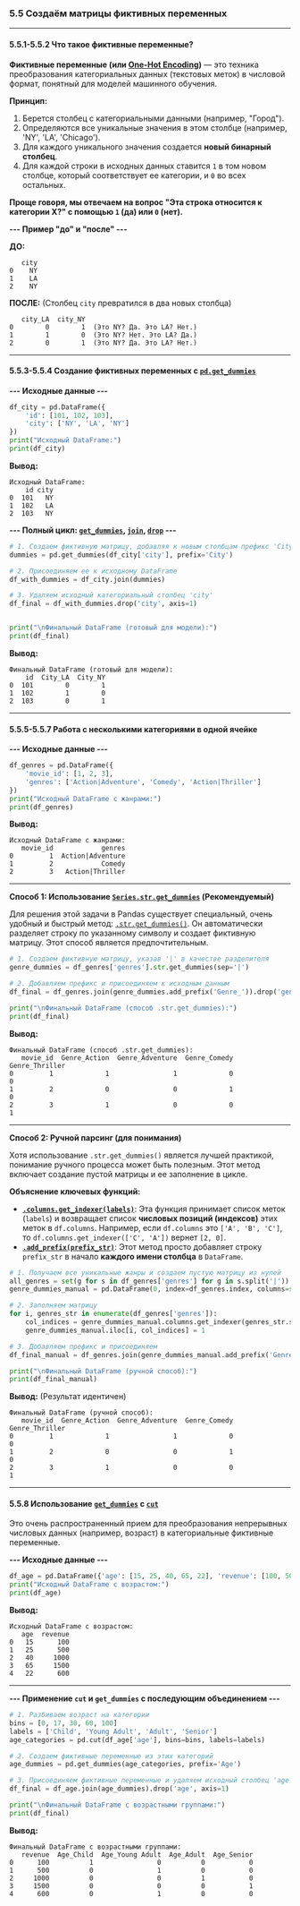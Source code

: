 ### 5.5 Создаём матрицы фиктивных переменных

---
#### 5.5.1-5.5.2 Что такое фиктивные переменные?

**Фиктивные переменные (или [One-Hot Encoding](https://scikit-learn.org/stable/modules/generated/sklearn.preprocessing.OneHotEncoder.html))** — это техника преобразования категориальных данных (текстовых меток) в числовой формат, понятный для моделей машинного обучения.

**Принцип:**
1.  Берется столбец с категориальными данными (например, "Город").
2.  Определяются все уникальные значения в этом столбце (например, 'NY', 'LA', 'Chicago').
3.  Для каждого уникального значения создается **новый бинарный столбец**.
4.  Для каждой строки в исходных данных ставится `1` в том новом столбце, который соответствует ее категории, и `0` во всех остальных.

**Проще говоря, мы отвечаем на вопрос "Эта строка относится к категории X?" с помощью `1` (да) или `0` (нет).**

**--- Пример "до" и "после" ---**

**ДО:**
```
   city
0    NY
1    LA
2    NY
```
**ПОСЛЕ:** (Столбец `city` превратился в два новых столбца)
```
   city_LA  city_NY
0        0        1  (Это NY? Да. Это LA? Нет.)
1        1        0  (Это NY? Нет. Это LA? Да.)
2        0        1  (Это NY? Да. Это LA? Нет.)
```
---
#### 5.5.3-5.5.4 Создание фиктивных переменных с [`pd.get_dummies`](https://pandas.pydata.org/pandas-docs/stable/reference/api/pandas.get_dummies.html)

**--- Исходные данные ---**
```python
df_city = pd.DataFrame({
    'id': [101, 102, 103],
    'city': ['NY', 'LA', 'NY']
})
print("Исходный DataFrame:")
print(df_city)
```
**Вывод:**
```
Исходный DataFrame:
    id city
0  101   NY
1  102   LA
2  103   NY
```

**--- Полный цикл: [`get_dummies`](https://pandas.pydata.org/pandas-docs/stable/reference/api/pandas.get_dummies.html), [`join`](https://pandas.pydata.org/pandas-docs/stable/reference/api/pandas.DataFrame.join.html), [`drop`](https://pandas.pydata.org/pandas-docs/stable/reference/api/pandas.DataFrame.drop.html) ---**
```python
# 1. Создаем фиктивную матрицу, добавляя к новым столбцам префикс 'City'
dummies = pd.get_dummies(df_city['city'], prefix='City')

# 2. Присоединяем ее к исходному DataFrame
df_with_dummies = df_city.join(dummies)

# 3. Удаляем исходный категориальный столбец 'city'
df_final = df_with_dummies.drop('city', axis=1)


print("\nФинальный DataFrame (готовый для модели):")
print(df_final)
```
**Вывод:**
```
Финальный DataFrame (готовый для модели):
    id  City_LA  City_NY
0  101        0        1
1  102        1        0
2  103        0        1
```
---
#### 5.5.5-5.5.7 Работа с несколькими категориями в одной ячейке

**--- Исходные данные ---**
```python
df_genres = pd.DataFrame({
    'movie_id': [1, 2, 3],
    'genres': ['Action|Adventure', 'Comedy', 'Action|Thriller']
})
print("Исходный DataFrame с жанрами:")
print(df_genres)
```
**Вывод:**
```
Исходный DataFrame с жанрами:
   movie_id            genres
0         1  Action|Adventure
1         2            Comedy
2         3   Action|Thriller
```
---
**Способ 1: Использование [`Series.str.get_dummies`](https://pandas.pydata.org/pandas-docs/stable/reference/api/pandas.Series.str.get_dummies.html) (Рекомендуемый)**

Для решения этой задачи в Pandas существует специальный, очень удобный и быстрый метод: [`.str.get_dummies()`](https://pandas.pydata.org/pandas-docs/stable/reference/api/pandas.Series.str.get_dummies.html). Он автоматически разделяет строку по указанному символу и создает фиктивную матрицу. Этот способ является предпочтительным.

```python
# 1. Создаем фиктивную матрицу, указав '|' в качестве разделителя
genre_dummies = df_genres['genres'].str.get_dummies(sep='|')

# 2. Добавляем префикс и присоединяем к исходным данным
df_final = df_genres.join(genre_dummies.add_prefix('Genre_')).drop('genres', axis=1)

print("\nФинальный DataFrame (способ .str.get_dummies):")
print(df_final)
```
**Вывод:**
```
Финальный DataFrame (способ .str.get_dummies):
   movie_id  Genre_Action  Genre_Adventure  Genre_Comedy  Genre_Thriller
0         1             1                1             0               0
1         2             0                0             1               0
2         3             1                0             0               1
```
---
**Способ 2: Ручной парсинг (для понимания)**

Хотя использование `.str.get_dummies()` является лучшей практикой, понимание ручного процесса может быть полезным. Этот метод включает создание пустой матрицы и ее заполнение в цикле.

**Объяснение ключевых функций:**
*   **[`.columns.get_indexer(labels)`](https://pandas.pydata.org/pandas-docs/stable/reference/api/pandas.Index.get_indexer.html)**: Эта функция принимает список меток (`labels`) и возвращает список **числовых позиций (индексов)** этих меток в `df.columns`. Например, если `df.columns` это `['A', 'B', 'C']`, то `df.columns.get_indexer(['C', 'A'])` вернет `[2, 0]`.
*   **[`.add_prefix(prefix_str)`](https://pandas.pydata.org/pandas-docs/stable/reference/api/pandas.DataFrame.add_prefix.html)**: Этот метод просто добавляет строку `prefix_str` в начало **каждого имени столбца** в `DataFrame`.

```python
# 1. Получаем все уникальные жанры и создаем пустую матрицу из нулей
all_genres = set(g for s in df_genres['genres'] for g in s.split('|'))
genre_dummies_manual = pd.DataFrame(0, index=df_genres.index, columns=sorted(list(all_genres)))

# 2. Заполняем матрицу
for i, genres_str in enumerate(df_genres['genres']):
    col_indices = genre_dummies_manual.columns.get_indexer(genres_str.split('|'))
    genre_dummies_manual.iloc[i, col_indices] = 1

# 3. Добавляем префикс и присоединяем
df_final_manual = df_genres.join(genre_dummies_manual.add_prefix('Genre_')).drop('genres', axis=1)

print("\nФинальный DataFrame (ручной способ):")
print(df_final_manual)
```
**Вывод:** (Результат идентичен)
```
Финальный DataFrame (ручной способ):
   movie_id  Genre_Action  Genre_Adventure  Genre_Comedy  Genre_Thriller
0         1             1                1             0               0
1         2             0                0             1               0
2         3             1                0             0               1
```
---
#### 5.5.8 Использование [`get_dummies`](https://pandas.pydata.org/pandas-docs/stable/reference/api/pandas.get_dummies.html) с [`cut`](https://pandas.pydata.org/pandas-docs/stable/reference/api/pandas.cut.html)

Это очень распространенный прием для преобразования непрерывных числовых данных (например, возраст) в категориальные фиктивные переменные.

**--- Исходные данные ---**
```python
df_age = pd.DataFrame({'age': [15, 25, 40, 65, 22], 'revenue': [100, 500, 1000, 1500, 600]})
print("Исходный DataFrame с возрастом:")
print(df_age)
```
**Вывод:**
```
Исходный DataFrame с возрастом:
   age  revenue
0   15      100
1   25      500
2   40     1000
3   65     1500
4   22      600
```
---
**--- Применение `cut` и `get_dummies` с последующим объединением ---**
```python
# 1. Разбиваем возраст на категории
bins = [0, 17, 30, 60, 100]
labels = ['Child', 'Young Adult', 'Adult', 'Senior']
age_categories = pd.cut(df_age['age'], bins=bins, labels=labels)

# 2. Создаем фиктивные переменные из этих категорий
age_dummies = pd.get_dummies(age_categories, prefix='Age')

# 3. Присоединяем фиктивные переменные и удаляем исходный столбец 'age'
df_final = df_age.join(age_dummies).drop('age', axis=1)

print("\nФинальный DataFrame с возрастными группами:")
print(df_final)
```
**Вывод:**
```
Финальный DataFrame с возрастными группами:
   revenue  Age_Child  Age_Young Adult  Age_Adult  Age_Senior
0      100          1                0          0           0
1      500          0                1          0           0
2     1000          0                0          1           0
3     1500          0                0          0           1
4      600          0                1          0           0
```
